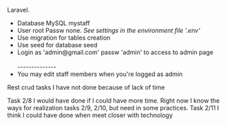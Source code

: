 <p>Laravel.</p>
<ul>
    <li>Database MySQL mystaff</li>
    <li>User root Passw none. <i>See settings in the environment file '.env' </i></li>
    <li>Use migration for tables creation</li>
    <li>Use seed for database seed</li>
    <li>Login as 'admin@gmail.com' passw 'admin' to access to admin page</li>
    <br/>--------------<br/>
    <li>You may edit staff members when you're logged as admin</li>
</ul>
<p>Rest crud tasks I have not done because of lack of time</p>
<p>Task 2/8 I would have done if I could have more time. Right now I know the ways for realization tasks 2/9, 2/10, but need in some practices. Task 2/11 I think I could have done when meet closer with technology</p>

